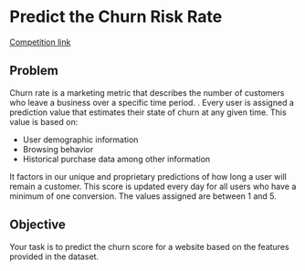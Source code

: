 # Predict the Churn Risk Rate

[Competition link](https://www.hackerearth.com/problem/machine-learning/predict-the-churn-risk-rate-11-fb7a760d/)

## Problem

Churn rate is a marketing metric that describes the number of customers who leave a business over a specific time period. . Every user is assigned a prediction value that estimates their state of churn at any given time. This value is based on:

- User demographic information
- Browsing behavior
- Historical purchase data among other information

It factors in our unique and proprietary predictions of how long a user will remain a customer. This score is updated every day for all users who have a minimum of one conversion. The values assigned are between 1 and 5.

## Objective

Your task is to predict the churn score for a website based on the features provided in the dataset.